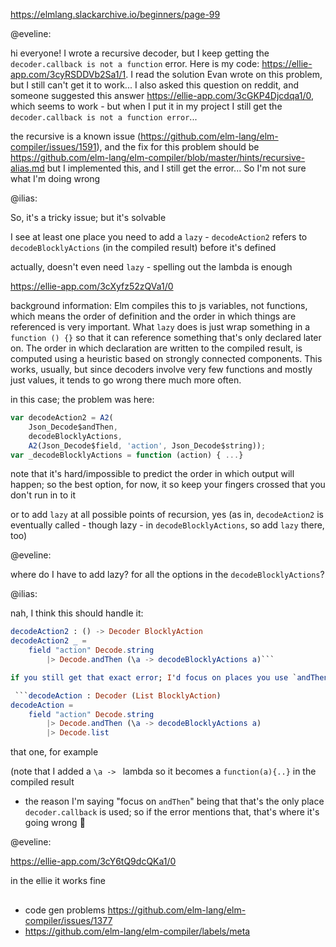 https://elmlang.slackarchive.io/beginners/page-99

@eveline:

hi everyone! I wrote a recursive decoder, but I keep getting the `decoder.callback is not a function` error. Here is my code: https://ellie-app.com/3cyRSDDVb2Sa1/1. I read the solution Evan wrote on this problem, but I still can't get it to work... I also asked this question on reddit, and someone suggested this answer https://ellie-app.com/3cGKP4Djcdqa1/0, which seems to work - but when I put it in my project I still get the `decoder.callback is not a function error`...

the recursive is a known issue (https://github.com/elm-lang/elm-compiler/issues/1591), and the fix for this problem should be https://github.com/elm-lang/elm-compiler/blob/master/hints/recursive-alias.md but I implemented this, and I still get the error... So I'm not sure what I'm doing wrong

@ilias:

So, it's a tricky issue; but it's solvable

I see at least one place you need to add a `lazy` - `decodeAction2` refers to `decodeBlocklyActions` (in the compiled result) before it's defined

actually, doesn't even need `lazy` - spelling out the lambda is enough

https://ellie-app.com/3cXyfz52zQVa1/0
 

background information: Elm compiles this to js variables, not functions, which means the order of definition and the order in which things are referenced is very important. What `lazy` does is just wrap something in a `function () {}` so that it can reference something that's only declared later on. The order in which declaration are written to the compiled result, is computed using a heuristic based on strongly connected components. This works, usually, but since decoders involve very few functions and mostly just values, it tends to go wrong there much more often.

in this case; the problem was here:

```javascript
var decodeAction2 = A2(
    Json_Decode$andThen,
    decodeBlocklyActions,
    A2(Json_Decode$field, 'action', Json_Decode$string));
var _decodeBlocklyActions = function (action) { ...}
```

note that it's hard/impossible to predict the order in which output will happen; so the best option, for now, it so keep your fingers crossed that you don't run in to it

or to add `lazy` at all possible points of recursion, yes (as in, `decodeAction2` is eventually called - though lazy - in `decodeBlocklyActions`, so add `lazy` there, too)

@eveline:

where do I have to add lazy? for all the options in the `decodeBlocklyActions`?

@ilias:

nah, I think this should handle it:

```elm
decodeAction2 : () -> Decoder BlocklyAction
decodeAction2 _ =
    field "action" Decode.string
        |> Decode.andThen (\a -> decodeBlocklyActions a)```

if you still get that exact error; I'd focus on places you use `andThen`

 ```decodeAction : Decoder (List BlocklyAction)
decodeAction =
    field "action" Decode.string
        |> Decode.andThen (\a -> decodeBlocklyActions a)
        |> Decode.list
```

that one, for example

(note that I added a `\a -> ` lambda so it becomes a `function(a){..}` in the compiled result

- the reason I'm saying "focus on `andThen`" being that that's the only place `decoder.callback` is used; so if the error mentions that, that's where it's going wrong :slightly_smiling_face:

@eveline:

https://ellie-app.com/3cY6tQ9dcQKa1/0

in the ellie it works fine

##

- code gen problems https://github.com/elm-lang/elm-compiler/issues/1377
- https://github.com/elm-lang/elm-compiler/labels/meta
